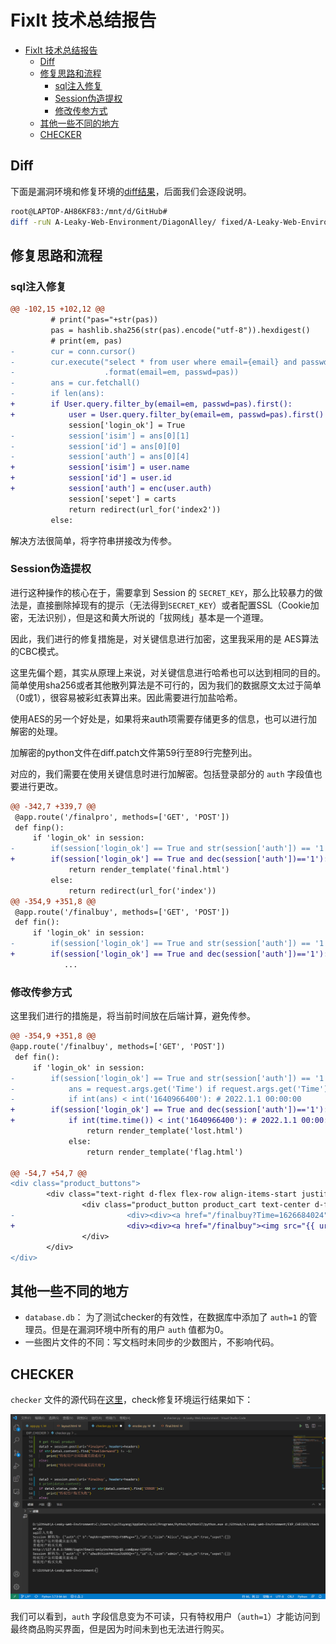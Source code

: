 # FixIt 技术总结报告

- [FixIt 技术总结报告](#fixit-技术总结报告)
  - [Diff](#diff)
  - [修复思路和流程](#修复思路和流程)
    - [sql注入修复](#sql注入修复)
    - [Session伪造提权](#session伪造提权)
    - [修改传参方式](#修改传参方式)
  - [其他一些不同的地方](#其他一些不同的地方)
  - [CHECKER](#checker)

## Diff

下面是漏洞环境和修复环境的[diff结果](diff.patch)，后面我们会逐段说明。

```bash
root@LAPTOP-AH86KF83:/mnt/d/GitHub# 
diff -ruN A-Leaky-Web-Environment/DiagonAlley/ fixed/A-Leaky-Web-Environment/DiagonAlley/ > diff.patch
```


## 修复思路和流程

### sql注入修复
```diff
@@ -102,15 +102,12 @@
         # print("pas="+str(pas))
         pas = hashlib.sha256(str(pas).encode("utf-8")).hexdigest()
         # print(em, pas)
-        cur = conn.cursor()
-        cur.execute("select * from user where email={email} and passwd= '{passwd}'"
-                    .format(email=em, passwd=pas))
-        ans = cur.fetchall()
-        if len(ans):
+        if User.query.filter_by(email=em, passwd=pas).first():
+            user = User.query.filter_by(email=em, passwd=pas).first()
             session['login_ok'] = True
-            session['isim'] = ans[0][1]
-            session['id'] = ans[0][0]
-            session['auth'] = ans[0][4]
+            session['isim'] = user.name
+            session['id'] = user.id
+            session['auth'] = enc(user.auth)
             session['sepet'] = carts
             return redirect(url_for('index2'))
         else:
```

解决方法很简单，将字符串拼接改为传参。

### Session伪造提权

进行这种操作的核心在于，需要拿到 Session 的 `SECRET_KEY`，那么比较暴力的做法是，直接删除掉现有的提示（无法得到`SECRET_KEY`）或者配置SSL（Cookie加密，无法识别），但是这和黄大所说的「拔网线」基本是一个道理。

因此，我们进行的修复措施是，对关键信息进行加密，这里我采用的是 AES算法的CBC模式。

这里先偏个题，其实从原理上来说，对关键信息进行哈希也可以达到相同的目的。简单使用sha256或者其他散列算法是不可行的，因为我们的数据原文太过于简单（0或1），很容易被彩虹表算出来。因此需要进行加盐哈希。

使用AES的另一个好处是，如果将来auth项需要存储更多的信息，也可以进行加解密的处理。

加解密的python文件在diff.patch文件第59行至89行完整列出。

对应的，我们需要在使用关键信息时进行加解密。包括登录部分的 `auth` 字段值也要进行更改。

```diff
@@ -342,7 +339,7 @@
 @app.route('/finalpro', methods=['GET', 'POST'])
 def finp():
     if 'login_ok' in session:
-        if(session['login_ok'] == True and str(session['auth']) == '1'):
+        if(session['login_ok'] == True and dec(session['auth'])=='1'):
             return render_template('final.html')
         else:
             return redirect(url_for('index'))
@@ -354,9 +351,8 @@
 @app.route('/finalbuy', methods=['GET', 'POST'])
 def fin():
     if 'login_ok' in session:
-        if(session['login_ok'] == True and str(session['auth']) == '1'):
+        if(session['login_ok'] == True and dec(session['auth'])=='1'):
            ...
```

### 修改传参方式

这里我们进行的措施是，将当前时间放在后端计算，避免传参。

```diff
@@ -354,9 +351,8 @@
@app.route('/finalbuy', methods=['GET', 'POST'])
 def fin():
     if 'login_ok' in session:
-        if(session['login_ok'] == True and str(session['auth']) == '1'):
-            ans = request.args.get('Time') if request.args.get('Time') else "0"
-            if int(ans) < int('1640966400'): # 2022.1.1 00:00:00
+        if(session['login_ok'] == True and dec(session['auth'])=='1'):
+            if int(time.time()) < int('1640966400'): # 2022.1.1 00:00:00
                 return render_template('lost.html')
             else:
                 return render_template('flag.html')

@@ -54,7 +54,7 @@
<div class="product_buttons">
        <div class="text-right d-flex flex-row align-items-start justify-content-start" >
                <div class="product_button product_cart text-center d-flex flex-column align-items-center justify-content-center" style="border-left:solid 1px #ededed">
-                         <div><div><a href="/finalbuy?Time=1626684024"><img src="{{ url_for('static',filename='images/cart.svg') }}" class="svg" alt=""></a></div></div>
+                         <div><div><a href="/finalbuy"><img src="{{ url_for('static',filename='images/cart.svg') }}" class="svg" alt="></a></div></div>
                </div>
        </div>
</div>               
```

## 其他一些不同的地方

- `database.db`： 为了测试checker的有效性，在数据库中添加了 `auth=1` 的管理员。但是在漏洞环境中所有的用户  `auth` 值都为0。
- 一些图片文件的不同：写文档时未同步的少数图片，不影响代码。

## CHECKER

`checker` 文件的源代码在[这里](CHECKER/checker.py)，check修复环境运行结果如下：

![](../doc_img/checker.png)

我们可以看到，`auth` 字段信息变为不可读，只有特权用户（`auth=1`）才能访问到最终商品购买界面，但是因为时间未到也无法进行购买。